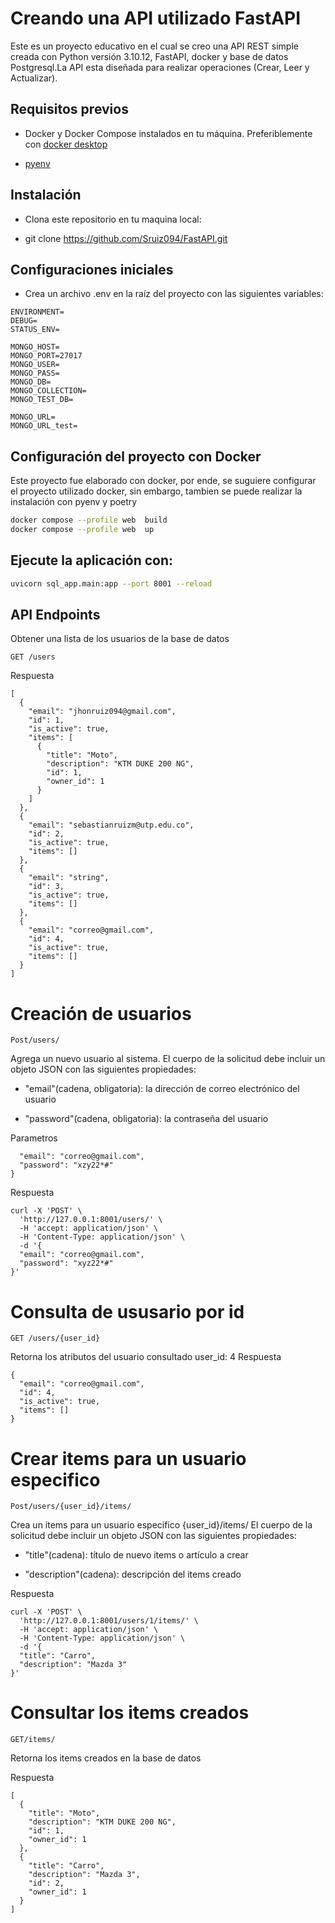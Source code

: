 # Creando una API utilizado FastAPI 

Este es un proyecto educativo en el cual se creo una API REST simple creada con Python versión 3.10.12, FastAPI, docker y base de datos Postgresql.La API esta diseñada para realizar operaciones (Crear, Leer y Actualizar). 

## Requisitos previos

- Docker y Docker Compose instalados en tu máquina. Preferiblemente con [docker desktop](https://www.docker.com/products/docker-desktop/)
  
- [pyenv](https://github.com/pyenv/pyenv#installation)


## Instalación

* Clona este repositorio en tu maquina local:
  
* git clone https://github.com/Sruiz094/FastAPI.git

## Configuraciones iniciales

* Crea un archivo .env en la raíz del proyecto con las siguientes variables:

```text
ENVIRONMENT=
DEBUG=
STATUS_ENV=

MONGO_HOST=
MONGO_PORT=27017
MONGO_USER=
MONGO_PASS=
MONGO_DB=
MONGO_COLLECTION=
MONGO_TEST_DB=

MONGO_URL=
MONGO_URL_test=
```

## Configuración del proyecto con Docker
Este proyecto fue elaborado con docker, por ende, se suguiere configurar el proyecto utilizado docker, 
sin embargo, tambien se puede realizar la instalación con pyenv y poetry

```bash
docker compose --profile web  build
docker compose --profile web  up
```

## Ejecute la aplicación con: 

```bash
uvicorn sql_app.main:app --port 8001 --reload 
```

## API Endpoints

Obtener una lista de los usuarios de la base de datos 

```
GET /users
```
Respuesta 

```
[
  {
    "email": "jhonruiz094@gmail.com",
    "id": 1,
    "is_active": true,
    "items": [
      {
        "title": "Moto",
        "description": "KTM DUKE 200 NG",
        "id": 1,
        "owner_id": 1
      }
    ]
  },
  {
    "email": "sebastianruizm@utp.edu.co",
    "id": 2,
    "is_active": true,
    "items": []
  },
  {
    "email": "string",
    "id": 3,
    "is_active": true,
    "items": []
  },
  {
    "email": "correo@gmail.com",
    "id": 4,
    "is_active": true,
    "items": []
  }
]
```

# Creación de usuarios
```
Post/users/
```
Agrega un nuevo usuario al sistema. El cuerpo de la solicitud debe incluir un objeto JSON con las siguientes propiedades:

* "email"(cadena, obligatoria): la dirección de correo electrónico del usuario
  
* "password"(cadena, obligatoria): la contraseña del usuario

Parametros 

```{
  "email": "correo@gmail.com",
  "password": "xzy22*#"
}

```
Respuesta 

```
curl -X 'POST' \
  'http://127.0.0.1:8001/users/' \
  -H 'accept: application/json' \
  -H 'Content-Type: application/json' \
  -d '{
  "email": "correo@gmail.com",
  "password": "xyz22*#"
}'
```

# Consulta de ususario por id 

```
GET /users/{user_id}
```
Retorna los atributos del usuario consultado user_id: 4
Respuesta 

```
{
  "email": "correo@gmail.com",
  "id": 4,
  "is_active": true,
  "items": []
}
```

# Crear items para un usuario especifico 

```
Post/users/{user_id}/items/
```
Crea un items para un usuario especifico {user_id}/items/
El cuerpo de la solicitud debe incluir un objeto JSON con las siguientes propiedades:

* "title"(cadena): título de nuevo items o artículo a crear
  
* "description"(cadena): descripción del items creado

Respuesta 
```
curl -X 'POST' \
  'http://127.0.0.1:8001/users/1/items/' \
  -H 'accept: application/json' \
  -H 'Content-Type: application/json' \
  -d '{
  "title": "Carro",
  "description": "Mazda 3"
}'

```


# Consultar los items creados 

```
GET/items/
```
Retorna los items creados en la base de datos 

Respuesta 
```
[
  {
    "title": "Moto",
    "description": "KTM DUKE 200 NG",
    "id": 1,
    "owner_id": 1
  },
  {
    "title": "Carro",
    "description": "Mazda 3",
    "id": 2,
    "owner_id": 1
  }
]
```



